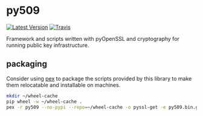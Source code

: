 # py509

[![Latest Version](https://pypip.in/version/py509/badge.svg?style=flat)](https://pypi.python.org/pypi/py509/)
[![Travis](https://secure.travis-ci.org/sholsapp/py509.png?branch=master)](https://travis-ci.org/sholsapp/py509)

Framework and scripts written with pyOpenSSL and cryptography for running
public key infrastructure.

## packaging

Consider using [pex](https://pex.readthedocs.org/en/latest/index.html) to
package the scripts provided by this library to make them relocatable and
installable on machines.

```bash
mkdir ~/wheel-cache
pip wheel -w ~/wheel-cache .
pex -r py509 --no-pypi --repo=~/wheel-cache -o pyssl-get -e py509.bin.get:main
```

